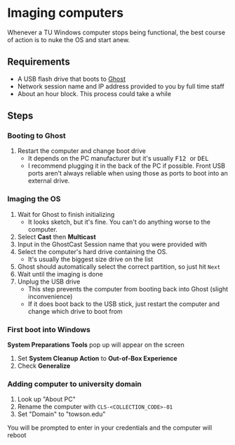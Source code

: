 # Imaging computers

Whenever a TU Windows computer stops being functional, the best course of action is to nuke the OS and start anew.

## Requirements
- A USB flash drive that boots to [Ghost](https://en.wikipedia.org/wiki/Ghost_(disk_utility))
- Network session name and IP address provided to you by full time staff
- About an hour block. This process could take a while

## Steps

### Booting to Ghost
1. Restart the computer and change boot drive
   - It depends on the PC manufacturer but it's usually <kbd> F12 </kbd> or <kbd> DEL </kbd>
   - I recommend plugging it in the back of the PC if possible. Front USB ports aren't always reliable when using those as ports to boot into an external drive.
   
### Imaging the OS
1. Wait for Ghost to finish initializing
   - It looks sketch, but it's fine. You can't do anything worse to the computer.
2. Select **Cast** then **Multicast**
3. Input in the GhostCast Session name that you were provided with
4. Select the computer's hard drive containing the OS.
   - It's usually the biggest size drive on the list
5. Ghost should automatically select the correct partition, so just hit `Next`
6. Wait until the imaging is done
7. Unplug the USB drive
   - This step prevents the computer from booting back into Ghost (slight inconvenience)
   - If it does boot back to the USB stick, just restart the computer and change which drive to boot from

### First boot into Windows

**System Preparations Tools** pop up will appear on the screen

1. Set **System Cleanup Action** to **Out-of-Box Experience**
2. Check **Generalize**

### Adding computer to university domain

1. Look up "About PC" 
2. Rename the computer with `CLS-<COLLECTION_CODE>-01`
3. Set "Domain" to "towson.edu"

You will be prompted to enter in your credentials and the computer will reboot



